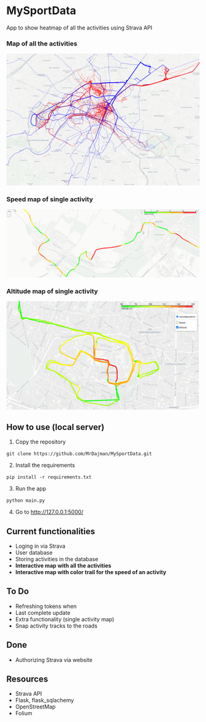 # MySportData

App to show heatmap of all the activities using Strava API

### Map of all the activities
![Heatmap](Screenshot.png)

### Speed map of single activity
![Speedmap](Screenshot2.png)

### Altitude map of single activity
![Altitudemap](Screenshot3.png)

## How to use (local server)
1. Copy the repository
```
git clone https://github.com/MrDajman/MySportData.git
```
2. Install the requirements
```
pip install -r requirements.txt
```
3. Run the app
```
python main.py
```
4. Go to http://127.0.0.1:5000/


## Current functionalities
- Loging in via Strava
- User database
- Storing activities in the database
- **Interactive map with all the activities**
- **Interactive map with color trail for the speed of an activity**


## To Do
- Refreshing tokens when 
- Last complete update
- Extra functionality (single activity map)
- Snap activity tracks to the roads

## Done
- Authorizing Strava via website

## Resources
- Strava API
- Flask, flask_sqlachemy
- OpenStreetMap
- Folium
